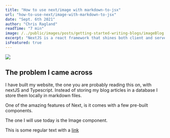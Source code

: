 ```yaml
---
title: "How to use next/image with markdown-to-jsx"
url: "how-to-use-next/image-with-markdown-to-jsx"
date: "Sept. 6th 2021"
author: "Chris Ragland"
readTime: "7 min"
image: /../public/images/posts/getting-started-writing-blogs/imageBlog.jpg
excerpt: "NextJS is a react framework that shines both client and server-side. Now lets write some blogs with it!"
isFeatured: true
---
```


<div>
<img width={1080} height={720} src={/../public/images/posts/getting-started-writing-blogs/imageBlog.jpg}>
</div>

## The problem I came across

I have built my website, the one you are probably reading this on, with nextJS and Typescript. Instead of storing my blog articles in a database I store them locally in markdown files.

One of the amazing features of Next, is it comes with a few pre-built components.

The one I will use today is the Image component.

This is some regular text with a [link](https://google.com)
